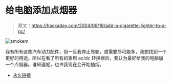 # 给电脑添加点烟器

> 原文：<https://hackaday.com/2004/09/18/add-a-cigarette-lighter-to-a-pc/>

![smokem](img/b0561fd25b52793c082b11cb85598090.png)

我有所有这些汽车动力配件，但一旦我停止驾驶，或需要尽可能多，我想找到一个更好的用途。所以在看了所有的家用 ac/dc 转换器后，我认为最好给我的电脑加一个点烟器。谁知道呢，也许我现在会开始抽烟。

*   [永久链接](http://features.engadget.com/entry/4474704360413459/)